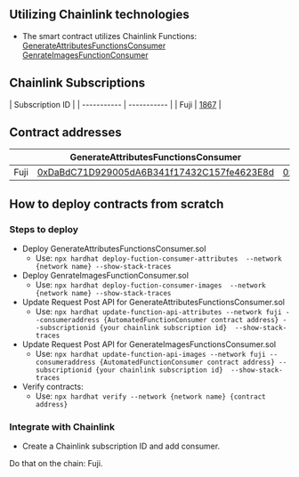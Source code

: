 
## Utilizing Chainlink technologies
- The smart contract utilizes Chainlink Functions: 
[GenerateAttributesFunctionsConsumer](./contracts/GenerateAttributesFunctionsConsumer.sol)
[GenrateImagesFunctionConsumer](./contracts/GenrateImagesFunctionConsumer.sol)

## Chainlink Subscriptions

|       Subscription ID |
| ----------- | ----------- | 
| Fuji      |  [1867](https://functions.chain.link/fuji/1867)       |

## Contract addresses

|      | GenerateAttributesFunctionsConsumer | GenrateImagesFunctionConsumer |
| ----------- | ----------- | ----------- |
| Fuji | [0xDaBdC71D929005dA6B341f17432C157fe4623E8d]() | [0x0e8ffa7ee53de25c3dbd36a644d3f5ddBB006031]() |  () |

## How to deploy contracts from scratch

### Steps to deploy
- Deploy GenerateAttributesFunctionsConsumer.sol
    - Use: ```npx hardhat deploy-fuction-consumer-attributes  --network {network name} --show-stack-traces ```
- Deploy GenrateImagesFunctionConsumer.sol
    - Use: ```npx hardhat deploy-fuction-consumer-images  --network {network name} --show-stack-traces ```
- Update Request Post API for GenerateAttributesFunctionsConsumer.sol
    - Use: ```npx hardhat update-function-api-attributes --network fuji --consumeraddress {AutomatedFunctionConsumer contract address} --subscriptionid {your chainlink subscription id}  --show-stack-traces```
- Update Request Post API for GenerateImagesFunctionsConsumer.sol
    - Use: ```npx hardhat update-function-api-images --network fuji --consumeraddress {AutomatedFunctionConsumer contract address} --subscriptionid {your chainlink subscription id}  --show-stack-traces```
- Verify contracts:
    - Use: ```npx hardhat verify --network {network name} {contract address}```
### Integrate with Chainlink
- Create a Chainlink subscription ID and add consumer.

Do that on the chain: Fuji.
